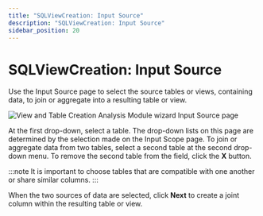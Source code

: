 ```yaml
---
title: "SQLViewCreation: Input Source"
description: "SQLViewCreation: Input Source"
sidebar_position: 20
---
```


# SQLViewCreation: Input Source

Use the Input Source page to select the source tables or views, containing data, to join or
aggregate into a resulting table or view.

![View and Table Creation Analysis Module wizard Input Source page](/img/product_docs/accessanalyzer/11.6/admin/analysis/sqlviewcreation/input.webp)

At the first drop-down, select a table. The drop-down lists on this page are determined by the
selection made on the Input Scope page. To join or aggregate data from two tables, select a second
table at the second drop-down menu. To remove the second table from the field, click the **X**
button.

:::note
It is important to choose tables that are compatible with one another or share similar
columns.
:::


When the two sources of data are selected, click **Next** to create a joint column within the
resulting table or view.
